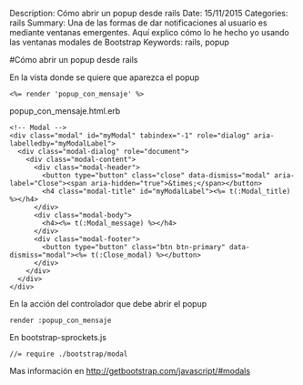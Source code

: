 Description: Cómo abrir un popup desde rails
Date: 15/11/2015
Categories: rails
Summary: Una de las formas de dar notificaciones al usuario es mediante ventanas emergentes. Aquí explico cómo lo he hecho yo usando las ventanas modales de Bootstrap
Keywords: rails, popup

#Cómo abrir un popup desde rails

En la vista donde se quiere que aparezca el popup

    <%= render 'popup_con_mensaje' %>


popup_con_mensaje.html.erb

    <!-- Modal -->
    <div class="modal" id="myModal" tabindex="-1" role="dialog" aria-labelledby="myModalLabel">
      <div class="modal-dialog" role="document">
        <div class="modal-content">
          <div class="modal-header">
            <button type="button" class="close" data-dismiss="modal" aria-label="Close"><span aria-hidden="true">&times;</span></button>
            <h4 class="modal-title" id="myModalLabel"><%= t(:Modal_title) %></h4>
          </div>
          <div class="modal-body">
            <h4><%= t(:Modal_message) %></h4>
          </div>
          <div class="modal-footer">
            <button type="button" class="btn btn-primary" data-dismiss="modal"><%= t(:Close_modal) %></button>
          </div>
        </div>
      </div>
    </div>


En la acción del controlador que debe abrir el popup

    render :popup_con_mensaje


En bootstrap-sprockets.js

    //= require ./bootstrap/modal

Mas información en <http://getbootstrap.com/javascript/#modals>
